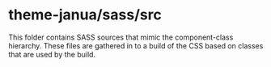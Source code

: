 # theme-janua/sass/src

This folder contains SASS sources that mimic the component-class hierarchy. These files
are gathered in to a build of the CSS based on classes that are used by the build.
